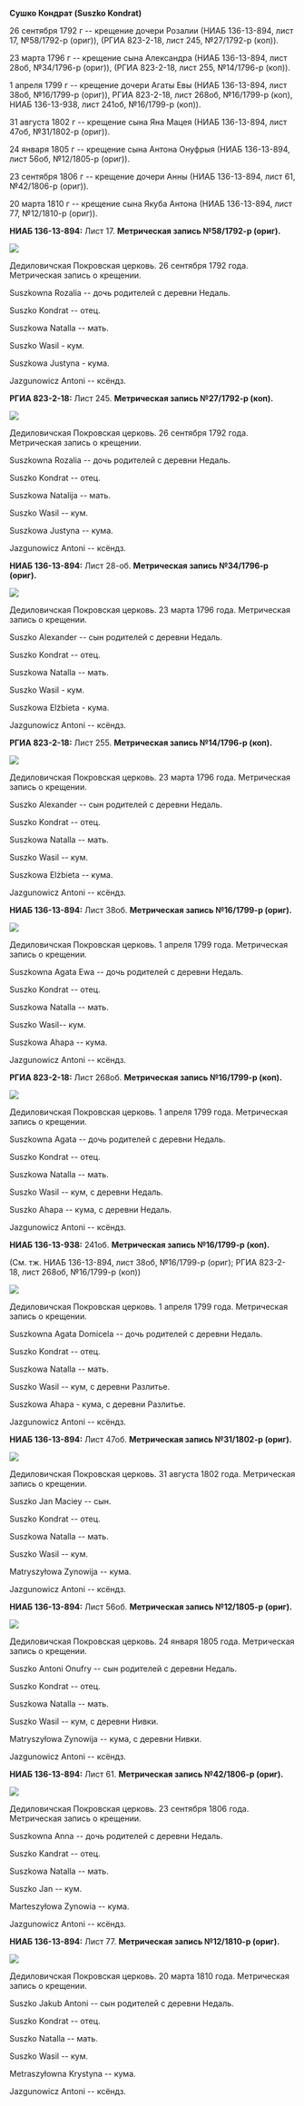 **Сушко Кондрат (Suszko Kondrat)**

26 сентября 1792 г -- крещение дочери Розалии (НИАБ 136-13-894, лист 17,
№58/1792-р (ориг)), (РГИА 823-2-18, лист 245, №27/1792-р (коп)).

23 марта 1796 г -- крещение сына Александра (НИАБ 136-13-894, лист 28об,
№34/1796-р (ориг)), (РГИА 823-2-18, лист 255, №14/1796-р (коп)).

1 апреля 1799 г -- крещение дочери Агаты Евы (НИАБ 136-13-894, лист
38об, №16/1799-р (ориг)), РГИА 823-2-18, лист 268об, №16/1799-р (коп),
НИАБ 136-13-938, лист 241об, №16/1799-р (коп)).

31 августа 1802 г -- крещение сына Яна Мацея (НИАБ 136-13-894, лист
47об, №31/1802-р (ориг)).

24 января 1805 г -- крещение сына Антона Онуфрыя (НИАБ 136-13-894, лист
56об, №12/1805-р (ориг)).

23 сентября 1806 г -- крещение дочери Анны (НИАБ 136-13-894, лист 61,
№42/1806-р (ориг)).

20 марта 1810 г -- крещение сына Якуба Антона (НИАБ 136-13-894, лист 77,
№12/1810-р (ориг)).

**НИАБ 136-13-894:** Лист 17. **Метрическая запись №58/1792-р (ориг).**

![](./media/acd55d0d5c3633b7d432b3b2c0048743af07c517.png)

Дедиловичская Покровская церковь. 26 сентября 1792 года. Метрическая
запись о крещении.

Suszkowna Rozalia -- дочь родителей с деревни Недаль.

Suszko Kondrat -- отец.

Suszkowa Natalla -- мать.

Suszko Wasil - кум.

Suszkowa Justyna - кума.

Jazgunowicz Antoni -- ксёндз.

**РГИА 823-2-18:** Лист 245. **Метрическая запись №27/1792-р (коп).**

![](./media/a49c4d0de33a1655472c396c7edaf99d6a015471.png)

Дедиловичская Покровская церковь. 26 сентября 1792 года. Метрическая
запись о крещении.

Suszkowna Rozalia -- дочь родителей с деревни Недаль.

Suszko Kondrat -- отец.

Suszkowa Natalija -- мать.

Suszko Wasil -- кум.

Suszkowa Justyna -- кума.

Jazgunowicz Antoni -- ксёндз.

**НИАБ 136-13-894:** Лист 28-об. **Метрическая запись №34/1796-р
(ориг).**

![](./media/d95b47d9f48ce65c6d4ad8cd86d7f112731e0c86.png)

Дедиловичская Покровская церковь. 23 марта 1796 года. Метрическая запись
о крещении.

Suszko Alexander -- сын родителей с деревни Нeдаль.

Suszko Kondrat -- отец.

Suszkowa Natalla -- мать.

Suszko Wasil - кум.

Suszkowa Elżbieta - кума.

Jazgunowicz Antoni -- ксёндз.

**РГИА 823-2-18:** Лист 255. **Метрическая запись №14/1796-р (коп).**

![](./media/323aa816fb02b98b8ddd30dfb5fb95487acce897.png)

Дедиловичская Покровская церковь. 23 марта 1796 года. Метрическая запись
о крещении.

Suszko Alexander -- сын родителей с деревни Недаль.

Suszko Kondrat -- отец.

Suszkowa Natalla -- мать.

Suszko Wasil -- кум.

Suszkowa Elżbieta -- кума.

Jazgunowicz Antoni -- ксёндз.

**НИАБ 136-13-894:** Лист 38об. **Метрическая запись №16/1799-р
(ориг).**

![](./media/226080e7ef9c71a7f748764c542b9d636ab83b0c.png)

Дедиловичская Покровская церковь. 1 апреля 1799 года. Метрическая запись
о крещении.

Suszkowna Agata Ewa -- дочь родителей с деревни Недаль.

Suszko Kondrat -- отец.

Suszkowa Natalla -- мать.

Suszko Wasil-- кум.

Suszkowa Ahapa -- кума.

Jazgunowicz Antoni -- ксёндз.

**РГИА 823-2-18:** Лист 268об. **Метрическая запись №16/1799-р (коп).**

![](./media/1820c7c998c5c81e0fe92d8d48ac5e6c89a0fdba.png)

Дедиловичская Покровская церковь. 1 апреля 1799 года. Метрическая запись
о крещении.

Suszkowna Agata -- дочь родителей с деревни Недаль.

Suszko Kondrat -- отец.

Suszkowa Natalla -- мать.

Suszko Wasil -- кум, с деревни Недаль.

Suszko Ahapa -- кума, с деревни Недаль.

Jazgunowicz Antoni -- ксёндз.

**НИАБ 136-13-938:** 241об. **Метрическая запись №16/1799-р (коп).**

(См. тж. НИАБ 136-13-894, лист 38об, №16/1799-р (ориг); РГИА 823-2-18,
лист 268об, №16/1799-р (коп))

![](./media/bdb89ee51e1d9839de7cd6071bcd447876a9340a.png)

Дедиловичская Покровская церковь. 1 апреля 1799 года. Метрическая запись
о крещении.

Suszkowna Agata Domicela -- дочь родителей с деревни Недаль.

Suszko Kondrat -- отец.

Suszkowa Natalla -- мать.

Suszko Wasil -- кум, с деревни Разлитье.

Suszkowa Ahapa - кума, с деревни Разлитье.

Jazgunowicz Antoni -- ксёндз.

**НИАБ 136-13-894:** Лист 47об. **Метрическая запись №31/1802-р
(ориг).**

![](./media/321dd3f20ef504adc0e637d7fd0acd8780bc416e.png)

Дедиловичская Покровская церковь. 31 августа 1802 года. Метрическая
запись о крещении.

Suszko Jan Maciey -- сын.

Suszko Kondrat -- отец.

Suszkowa Natalla -- мать.

Suszko Wasil -- кум.

Matryszyłowa Zynowija -- кума.

Jazgunowicz Antoni -- ксёндз.

**НИАБ 136-13-894:** Лист 56об. **Метрическая запись №12/1805-р
(ориг).**

![](./media/8da86c838c1924a5c9544db4f57771f5c0682546.png)

Дедиловичская Покровская церковь. 24 января 1805 года. Метрическая
запись о крещении.

Suszko Antoni Onufry -- сын родителей с деревни Недаль.

Suszko Kondrat -- отец.

Suszkowa Natalla -- мать.

Suszko Wasil -- кум, с деревни Нивки.

Matryszyłowa Zynowija -- кума, с деревни Нивки.

Jazgunowicz Antoni -- ксёндз.

**НИАБ 136-13-894:** Лист 61. **Метрическая запись №42/1806-р (ориг).**

![](./media/d3f56a23fe095c9e5ca307424ea5284f4089d97e.png)

Дедиловичская Покровская церковь. 23 сентября 1806 года. Метрическая
запись о крещении.

Suszkowna Anna -- дочь родителей с деревни Недаль.

Suszko Kandrat -- отец.

Suszkowa Natalla -- мать.

Suszko Jan -- кум.

Marteszyłowa Zynowia -- кума.

Jazgunowicz Antoni -- ксёндз.

**НИАБ 136-13-894:** Лист 77. **Метрическая запись №12/1810-р (ориг).**

![](./media/3898dc7b8a6ae5e8088eaecdcedbdb5e997d4bad.png)

Дедиловичская Покровская церковь. 20 марта 1810 года. Метрическая запись
о крещении.

Suszko Jakub Antoni -- сын родителей с деревни Нeдаль.

Suszko Kondrat -- отец.

Suszko Natalla -- мать.

Suszko Wasil -- кум.

Metraszyłowna Krystyna -- кума.

Jazgunowicz Antoni -- ксёндз.
